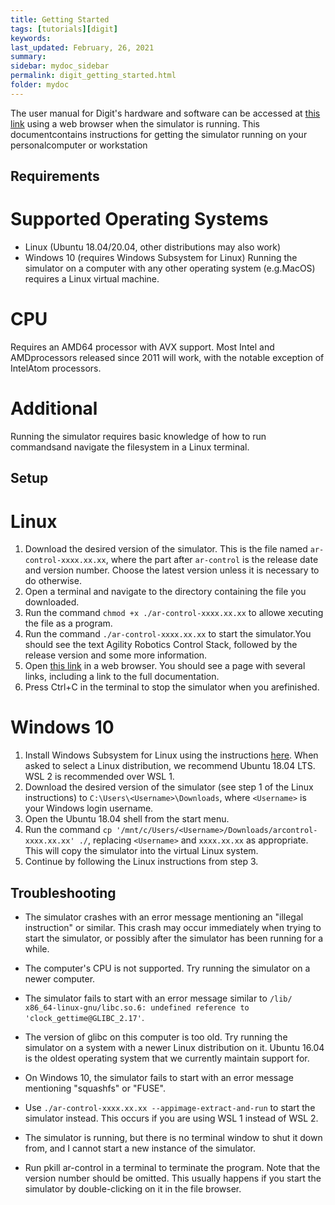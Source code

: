```yaml
---
title: Getting Started
tags: [tutorials][digit]
keywords: 
last_updated: February, 26, 2021
summary: 
sidebar: mydoc_sidebar
permalink: digit_getting_started.html
folder: mydoc
---
```




The user manual for Digit's hardware and software can be accessed at [this link](http://localhost:8080/doc/) using a web browser when the simulator is running. This documentcontains instructions for getting the simulator running on your personalcomputer or workstation

## Requirements
# Supported Operating Systems
* Linux (Ubuntu 18.04/20.04, other distributions may also work)
* Windows 10 (requires Windows Subsystem for Linux)
Running the simulator on a computer with any other operating system (e.g.MacOS) requires a Linux virtual machine.

# CPU
Requires an AMD64 processor with AVX support. Most Intel and AMDprocessors released since 2011 will work, with the notable exception of IntelAtom processors.

# Additional
Running the simulator requires basic knowledge of how to run commandsand navigate the filesystem in a Linux terminal.

## Setup
# Linux
1. Download the desired version of the simulator. This is the file named ``ar-control-xxxx.xx.xx``, where the part after ``ar-control`` is the release date and version number. Choose the latest version unless it is necessary to do otherwise. 
2. Open a terminal and navigate to the directory containing the file you downloaded.
3. Run the command ``chmod +x ./ar-control-xxxx.xx.xx`` to allowe xecuting the file as a program.
4. Run the command ``./ar-control-xxxx.xx.xx`` to start the simulator.You should see the text Agility Robotics Control Stack, followed by the release version and some more information.
5. Open [this link](http://localhost:8080/) in a web browser. You should see a page with several links, including a link to the full documentation.
6. Press Ctrl+C in the terminal to stop the simulator when you arefinished.

# Windows 10
1. Install Windows Subsystem for Linux using the instructions [here](https://docs.microsoft.com/en-us/windows/wsl/install-win10). When asked to select a Linux distribution, we recommend Ubuntu 18.04 LTS. WSL 2 is recommended over WSL 1.
2. Download the desired version of the simulator (see step 1 of the Linux instructions) to ``C:\Users\<Username>\Downloads``, where ``<Username>`` is your Windows login username.
3. Open the Ubuntu 18.04 shell from the start menu.
4. Run the command ``cp '/mnt/c/Users/<Username>/Downloads/arcontrol-xxxx.xx.xx' ./``, replacing ``<Username>`` and ``xxxx.xx.xx`` as appropriate. This will copy the simulator into the virtual Linux system.
5. Continue by following the Linux instructions from step 3.

## Troubleshooting
* The simulator crashes with an error message mentioning an "illegal instruction" or similar. This crash may occur immediately when trying to start the simulator, or possibly after the simulator has been running for a while.
- The computer's CPU is not supported. Try running the simulator on a newer computer.
* The simulator fails to start with an error message similar to ``/lib/ x86_64-linux-gnu/libc.so.6: undefined reference to 'clock_gettime@GLIBC_2.17'``.
- The version of glibc on this computer is too old. Try running the simulator on a system with a newer Linux distribution on it. Ubuntu 16.04 is the oldest operating system that we currently maintain support for.
* On Windows 10, the simulator fails to start with an error message mentioning "squashfs" or "FUSE".
- Use ``./ar-control-xxxx.xx.xx --appimage-extract-and-run`` to start the simulator instead. This occurs if you are using WSL 1 instead of WSL 2.
* The simulator is running, but there is no terminal window to shut it down from, and I cannot start a new instance of the simulator.
- Run pkill ar-control in a terminal to terminate the program. Note that the version number should be omitted. This usually happens if you start the simulator by double-clicking on it in the file browser.

